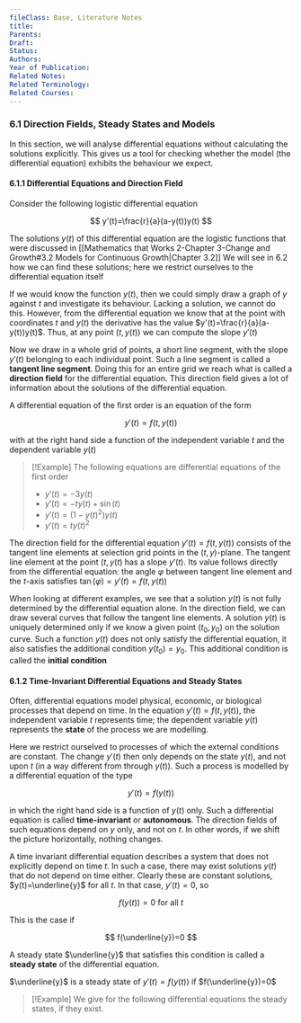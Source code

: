 ```yaml
---
fileClass: Base, Literature Notes
title: 
Parents: 
Draft: 
Status: 
Authors: 
Year of Publication: 
Related Notes: 
Related Terminology: 
Related Courses: 
---
```

### 6.1 Direction Fields, Steady States and Models
In this section, we will analyse differential equations without calculating the solutions explicitly. This gives us a tool for checking whether the model (the differential equation) exhibits the behaviour we expect. 

#### 6.1.1 Differential Equations and Direction Field
Consider the following logistic differential equation

$$
y'(t)=\frac{r}{a}(a-y(t))y(t)
$$

The solutions $y(t)$ of this differential equation are the logistic functions that were discussed in [[Mathematics that Works 2-Chapter 3-Change and Growth#3.2 Models for Continuous Growth|Chapter 3.2]] We will see in 6.2 how we can find these solutions; here we restrict ourselves to the differential equation itself

If we would know the function $y(t)$, then we could simply draw a graph of $y$ against $t$ and investigate its behaviour. Lacking a solution, we cannot do this. However, from the differential equation we know that at the point with coordinates $t$ and $y(t)$ the derivative has the value $y'(t)=\frac{r}{a}(a-y(t))y(t)$. Thus, at any point $(t, y(t))$ we can compute the slope $y'(t)$

Now we draw in a whole grid of points, a short line segment, with the slope $y'(t)$ belonging to each individual point. Such a line segment is called a **tangent line segment**. Doing this for an entire grid we reach what is called a **direction field** for the differential equation. This direction field gives a lot of information about the solutions of the differential equation. 

A differential equation of the first order is an equation of the form 

$$
y'(t)=f(t, y(t))
$$

with at the right hand side a function of the independent variable $t$ and the dependent variable $y(t)$

>[!Example]
>The following equations are differential equations of the first order
>- $y'(t)=-3y(t)$
>- $y'(t)= -ty(t)+\sin(t)$
>- $y'(t)=(1-y(t)^2)y(t)$
>- $y'(t)=ty(t)^2$

The direction field for the differential equation $y'(t)=f(t, y(t))$ consists of the tangent line elements at selection grid points in the $(t, y)$-plane. The tangent line element at the point $(t, y(t)$ has a slope $y'(t)$. Its value follows directly from the differential equation: the angle $\varphi$ between tangent line element and the $t$-axis satisfies $\tan(\varphi)=y'(t) = f(t, y(t))$

When looking at different examples, we see that a solution $y(t)$ is not fully determined by the differential equation alone. In the direction field, we can draw several curves that follow the tangent line elements. A solution $y(t)$ is uniquely determined only if we know a given point $(t_0, y_0)$ on the solution curve. Such a function $y(t)$ does not only satisfy the differential equation, it also satisfies the additional condition $y(t_0)=y_0$. This additional condition is called the **initial condition**

#### 6.1.2 Time-Invariant Differential Equations and Steady States
Often, differential equations model physical, economic, or biological processes that depend on time. In the equation $y'(t)=f(t, y(t))$, the independent variable $t$ represents time; the dependent variable $y(t)$ represents the **state** of the process we are modelling. 

Here we restrict ourselved to processes of which the external conditions are constant. The change $y'(t)$ then only depends on the state $y(t)$, and not upon $t$ (in a way different from through $y(t)$). Such a process is modelled by a differential equation of the type

$$
y'(t)=f(y(t))
$$

in which the right hand side is a function of $y(t)$ only. Such a differential equation is called **time-invariant** or **autonomous**. The direction fields of such equations depend on $y$ only, and not on $t$. In other words, if we shift the picture horizontally, nothing changes. 

A time invariant differential equation describes a system that does not explicitly depend on time $t$. In such a case, there may exist solutions $y(t)$ that do not depend on time either. Clearly these are constant solutions, $y(t)=\underline{y}$ for all $t$. In that case, $y'(t)=0$, so

$$
f(y(t))=0 \text{ for all }t
$$

This is the case if 

$$
f(\underline{y})=0
$$

 A steady state $\underline{y}$ that satisfies this condition is called a **steady state** of the differential equation. 

$\underline{y}$ is a steady state of $y'(t)=f(y(t))$ if $f(\underline{y})=0$

>[!Example]
>We give for the following differential equations the steady states, if they exist. 